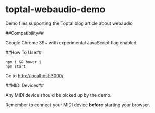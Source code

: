 toptal-webaudio-demo
====================

Demo files supporting the Toptal blog article about webaudio

##Compatibility##

Google Chrome 39+ with experimental JavaScript flag enabled.

##How To Use##

    npm i && bower i
    npm start

Go to [http://localhost:3000/](http://localhost:3000/)

##MIDI Devices##

Any MIDI device should be picked up by the demo.

Remember to connect your MIDI device __before__ starting your browser.
